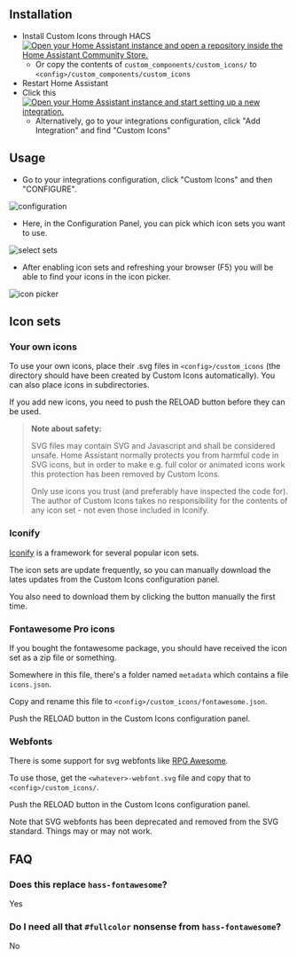 ## Installation

- Install Custom Icons through HACS [![Open your Home Assistant instance and open a repository inside the Home Assistant Community Store.](https://my.home-assistant.io/badges/hacs_repository.svg)](https://my.home-assistant.io/redirect/hacs_repository/?owner=thomasloven&repository=hass-custom_icons)
  - Or copy the contents of `custom_components/custom_icons/` to `<config>/custom_components/custom_icons`
- Restart Home Assistant
- Click this [![Open your Home Assistant instance and start setting up a new integration.](https://my.home-assistant.io/badges/config_flow_start.svg)](https://my.home-assistant.io/redirect/config_flow_start/?domain=custom_icons)
  - Alternatively, go to your integrations configuration, click "Add Integration" and find "Custom Icons"

## Usage

- Go to your integrations configuration, click "Custom Icons" and then "CONFIGURE".

![configuration](https://github.com/user-attachments/assets/3e88a032-0fb1-4975-95e6-07a809cd2239)

- Here, in the Configuration Panel, you can pick which icon sets you want to use.

![select sets](https://github.com/user-attachments/assets/84c3289c-ec4b-40c8-b54d-be4f2f1dd89d)

- After enabling icon sets and refreshing your browser (F5) you will be able to find your icons in the icon picker.

![icon picker](https://github.com/user-attachments/assets/fb17667e-8161-48a8-adc9-78893961dd05)

## Icon sets

### Your own icons

To use your own icons, place their .svg files in `<config>/custom_icons` (the directory should have been created by Custom Icons automatically).
You can also place icons in subdirectories.

If you add new icons, you need to push the RELOAD button before they can be used.

> **Note about safety:**
>
> SVG files may contain SVG and Javascript and shall be considered unsafe.
> Home Assistant normally protects you from harmful code in SVG icons, but in order to make e.g. full color or animated icons work this protection has been removed by Custom Icons.
>
> Only use icons you trust (and preferably have inspected the code for). The author of Custom Icons takes no responsibility for the contents of any icon set - not even those included in Iconify.

### Iconify

[Iconify](https://iconify.design/) is a framework for several popular icon sets.

The icon sets are update frequently, so you can manually download the lates updates from the Custom Icons configuration panel.

You also need to download them by clicking the button manually the first time.

### Fontawesome Pro icons

If you bought the fontawesome package, you should have received the icon set as a zip file or something.

Somewhere in this file, there's a folder named `metadata` which contains a file `icons.json`.

Copy and rename this file to `<config>/custom_icons/fontawesome.json`.

Push the RELOAD button in the Custom Icons configuration panel.

### Webfonts

There is some support for svg webfonts like [RPG Awesome](https://github.com/nagoshiashumari/Rpg-Awesome/).

To use those, get the `<whatever>-webfont.svg` file and copy that to `<config>/custom_icons/`.

Push the RELOAD button in the Custom Icons configuration panel.

Note that SVG webfonts has been deprecated and removed from the SVG standard. Things may or may not work.

## FAQ

### Does this replace `hass-fontawesome`?

Yes

### Do I need all that `#fullcolor` nonsense from `hass-fontawesome`?

No
